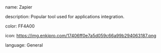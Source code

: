 name: Zapier

description: Popular tool used for applications integration.

color: FF4A00

icon: https://img.enkipro.com/17406ff0e7a5d059c66a99b294063187.png

language: General